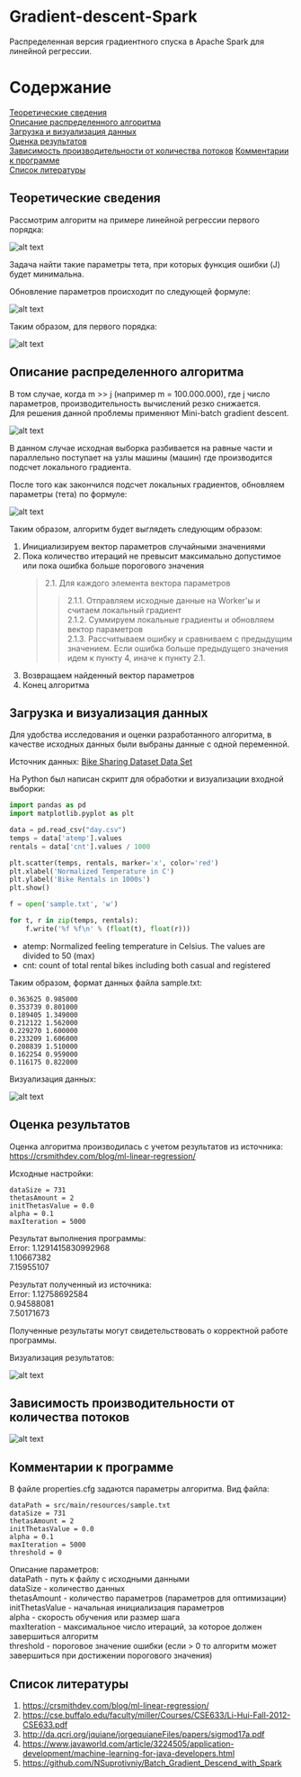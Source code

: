 # Gradient-descent-Spark

Распределенная версия градиентного спуска в Apache Spark для линейной регрессии.

# Содержание  
[Теоретические сведения](#info)  
[Описание распределенного алгоритма](#algorithms)  
[Загрузка и визуализация данных](#data)  
[Оценка результатов](#results)  
[Зависимость производительности от количества потоков](#speed) 
[Комментарии к программе](#comments)  
[Список литературы](#links)  
  

<a name="info"><h2>Теоретические сведения</h2></a>

Рассмотрим алгоритм на примере линейной регрессии первого порядка:

![alt text](/images/formula_1.png)

Задача найти такие параметры тета, при которых функция ошибки (J) будет минимальна.

Обновление параметров происходит по следующей формуле:

![alt text](/images/formula_2.png)

Таким образом, для первого порядка:

![alt text](/images/formula_3.png)

<a name="algorithms"><h2>Описание распределенного алгоритма</h2></a>

В том случае, когда m >> j (например m = 100.000.000), где j число параметров, производительность вычислений резко снижается.  
Для решения данной проблемы применяют Mini-batch gradient descent.

![alt text](./images/formula_5.png)

В данном случае исходная выборка разбивается на равные части и параллельно поступает на узлы машины (машин) где производится подсчет локального градиента. 

После того как закончился подсчет локальных градиентов, обновляем параметры (тета) по формуле:

![alt text](/images/formula_6.png)

Таким образом, алгоритм будет выглядеть следующим образом:  
1. Инициализируем вектор параметров случайными значениями  
2. Пока количество итераций не превысит максимально допустимое или пока ошибка больше порогового значения  
    > 2.1. Для каждого элемента вектора параметров  
    > >  2.1.1. Отправляем исходные данные на Worker'ы и считаем локальный градиент  
    > >  2.1.2. Суммируем локальные градиенты и обновляем вектор параметров  
    > >  2.1.3. Рассчитываем ошибку и сравниваем с предыдущим значением. Если ошибка больше предыдущего значения идем к пункту 4, 
    > иначе к пункту 2.1.  
3. Возвращаем найденный вектор параметров  
4. Конец алгоритма  

<a name="data"><h2>Загрузка и визуализация данных</h2></a>

Для удобства исследования и оценки разработанного алгоритма, в качестве исходных данных были выбраны данные с одной переменной.

Источник данных: [Bike Sharing Dataset Data Set](https://archive.ics.uci.edu/ml/datasets/Bike+Sharing+Dataset)

На Python был написан скрипт для обработки и визуализации входной выборки:


```python
import pandas as pd
import matplotlib.pyplot as plt

data = pd.read_csv("day.csv")
temps = data['atemp'].values
rentals = data['cnt'].values / 1000

plt.scatter(temps, rentals, marker='x', color='red')
plt.xlabel('Normalized Temperature in C')
plt.ylabel('Bike Rentals in 1000s')
plt.show()

f = open('sample.txt', 'w')

for t, r in zip(temps, rentals):
    f.write('%f %f\n' % (float(t), float(r)))
```

- atemp: Normalized feeling temperature in Celsius. The values are divided to 50 (max)
- cnt: count of total rental bikes including both casual and registered

Таким образом, формат данных файла sample.txt:
```       
0.363625 0.985000
0.353739 0.801000
0.189405 1.349000
0.212122 1.562000
0.229270 1.600000
0.233209 1.606000
0.208839 1.510000
0.162254 0.959000
0.116175 0.822000
```
Визуализация данных:

![alt text](/images/data.jpg)

<a name="results"><h2>Оценка результатов</h2></a>

Оценка алгоритма производилась с учетом результатов из источника: https://crsmithdev.com/blog/ml-linear-regression/ 

Исходные настройки:
``` 
dataSize = 731
thetasAmount = 2
initThetasValue = 0.0
alpha = 0.1
maxIteration = 5000
``` 

Результат выполнения программы:  
Error: 1.1291415830992968  
1.10667382  
7.15955107  

Результат полученный из источника:  
Error: 1.12758692584  
0.94588081  
7.50171673  

Полученные результаты могут свидетельствовать о корректной работе программы.

Визуализация результатов: 

![alt text](/images/result.jpg)

<a name="speed"><h2>Зависимость производительности от количества потоков</h2></a>

![alt text](/images/local_N.jpg)

<a name="comments"><h2>Комментарии к программе</h2></a>

В файле properties.cfg задаются параметры алгоритма. Вид файла:
``` 
dataPath = src/main/resources/sample.txt
dataSize = 731
thetasAmount = 2
initThetasValue = 0.0
alpha = 0.1
maxIteration = 5000
threshold = 0
``` 

Описание параметров:  
dataPath - путь к файлу с исходными данными  
dataSize - количество данных  
thetasAmount - количество параметров (параметров для оптимизации)  
initThetasValue - начальная инициализация параметров  
alpha - скорость обучения или размер шага  
maxIteration - максимальное число итераций, за которое должен завершиться алгоритм  
threshold - пороговое значение ошибки (если > 0 то алгоритм может завершиться при достижении порогового значения)  

<a name="links"><h2>Список литературы</h2></a>

1. https://crsmithdev.com/blog/ml-linear-regression/
2. https://cse.buffalo.edu/faculty/miller/Courses/CSE633/Li-Hui-Fall-2012-CSE633.pdf
3. http://da.qcri.org/jquiane/jorgequianeFiles/papers/sigmod17a.pdf
4. https://www.javaworld.com/article/3224505/application-development/machine-learning-for-java-developers.html
5. https://github.com/NSuprotivniy/Batch_Gradient_Descend_with_Spark




